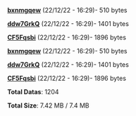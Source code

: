 [**bxnmgqew**](/data/bxnmgqew.txt) (22/12/22 - 16:29)- 510 bytes

[**ddw7GrkQ**](/data/ddw7GrkQ.txt) (22/12/22 - 16:29)- 1401 bytes

[**CF5Fqsbi**](/data/CF5Fqsbi.txt) (22/12/22 - 16:29)- 1896 bytes

[**bxnmgqew**](/data/bxnmgqew.txt) (22/12/22 - 16:29)- 510 bytes

[**ddw7GrkQ**](/data/ddw7GrkQ.txt) (22/12/22 - 16:29)- 1401 bytes

[**CF5Fqsbi**](/data/CF5Fqsbi.txt) (22/12/22 - 16:29)- 1896 bytes

**Total Datas**: 1204

**Total Size**: 7.42 MB / 7.4 MB